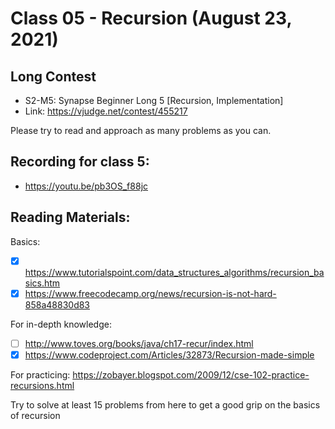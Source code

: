# Class 05 - Recursion (August 23, 2021)

## Long Contest

* S2-M5: Synapse Beginner Long 5 [Recursion, Implementation]
* Link: https://vjudge.net/contest/455217
<!-- * Pass: `blackrorrim` -->

Please try to read and approach as many problems as you can.

## Recording for class 5:
* https://youtu.be/pb3OS_f88jc

## Reading Materials:
Basics:
* [x] https://www.tutorialspoint.com/data_structures_algorithms/recursion_basics.htm
* [x] https://www.freecodecamp.org/news/recursion-is-not-hard-858a48830d83

For in-depth knowledge:
* [ ] http://www.toves.org/books/java/ch17-recur/index.html
* [x] https://www.codeproject.com/Articles/32873/Recursion-made-simple

For practicing:
https://zobayer.blogspot.com/2009/12/cse-102-practice-recursions.html

Try to solve at least 15 problems from here to get a good grip on the basics of recursion
